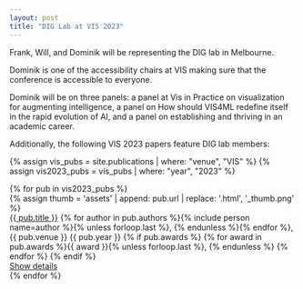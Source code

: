 ```yaml
---
layout: post
title: "DIG Lab at VIS 2023"
---
```


Frank, Will, and Dominik will be representing the DIG lab in Melbourne.

Dominik is one of the accessibility chairs at VIS making sure that the conference is accessible to everyone.

Dominik will be on three panels: a panel at Vis in Practice on visualization for augmenting intelligence, a panel on How should VIS4ML redefine itself in the rapid evolution of AI, and a panel on establishing and thriving in an academic career.

Additionally, the following VIS 2023 papers feature DIG lab members:

{% assign vis_pubs = site.publications | where: "venue", "VIS" %}
{% assign vis2023_pubs = vis_pubs | where: "year", "2023" %}

<div class="mv3">
  {% for pub in vis2023_pubs %}
  <div class="mt4 mt3-ns flex flex-row-ns flex-column">
    {% assign thumb = 'assets' | append: pub.url | replace: '.html',
    '_thumb.png' %}
    <div
      class="h3 mr3-ns mb2 mb0-ns flex-shrink-0 preview-image ba b--black-05 db"
      style="background-image: url('{{ thumb | relative_url }}')"
    ></div>
    <div class="measure-wide">
      <div class="mb1">
        <a href="{{ pub.url }}" class="b link black hover-cmu-red"
          >{{ pub.title }}</a
        >
        <span class="fw2">
          {% for author in pub.authors %}{% include person name=author %}{%
          unless forloop.last %}, {% endunless %}{% endfor %}</span
        >, <span>{{ pub.venue }} {{ pub.year }}</span>
        {% if pub.awards %}
          <span class="cmu-red mv1 b nowrap">
            {% for award in pub.awards %}{{ award }}{% unless forloop.last %}, {% endunless %}
            {% endfor %}
          </span>
        {% endif %}
      </div>
      <a href="{{ pub.url }}" class="cta">Show details</a>
    </div>
  </div>
  {% endfor %}
</div>
